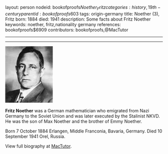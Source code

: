 layout: person
nodeid: bookofproofs$Noether_Fritz
categories: history,19th-century
parentid: bookofproofs$603
tags: origin-germany
title: Noether (3), Fritz
born: 1884
died: 1941
description: Some facts about Fritz Noether
keywords: noether, fritz,nationality germany
references: bookofproofs$6909
contributors: bookofproofs,@MacTutor

---


---

![Noether_Fritz.jpg](https://github.com/bookofproofs/bookofproofs.github.io/blob/main/_sources/_assets/images/portraits/Noether_Fritz.jpg?raw=true)

**Fritz Noether** was a German mathematician who emigrated from Nazi Germany to the Soviet Union and was later executed by the Stalinist NKVD. He was the son of Max Noether and the brother of Emmy Noether.

Born 7 October 1884 Erlangen, Middle Franconia, Bavaria, Germany. Died 10 September 1941 Orel, Russia.


View full biography at [MacTutor](https://mathshistory.st-andrews.ac.uk/Biographies/Noether_Fritz/).